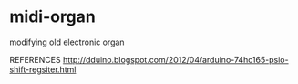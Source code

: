 midi-organ
==========

modifying old electronic organ

REFERENCES
http://dduino.blogspot.com/2012/04/arduino-74hc165-psio-shift-regsiter.html
